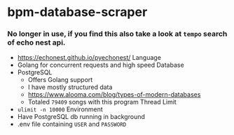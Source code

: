 # bpm-database-scraper

### No longer in use, if you find this also take a look at `tempo` search of echo nest api.
- https://echonest.github.io/pyechonest/
Language
- Golang for concurrent requests and high speed
Database
- PostgreSQL
  - Offers Golang support
  - I have mostly structured data
  - https://www.alooma.com/blog/types-of-modern-databases
  - Totaled `79409` songs with this program
Thread Limit
- `ulimit -n 10000`
Environment
- Have PostgreSQL db running in background
- .env file containing `USER` and `PASSWORD`
